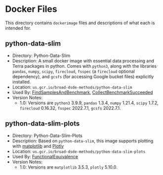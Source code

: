# Docker Files

This directory contains `dockerimage` files and descriptions of what each is intended for. 

## python-data-slim

* Directory: Python-Data-Slim
* Description: A small docker image with essential data processing and Terra packages in python. Comes with `python3`, along 
with the libraries `pandas`, `numpy`, `scipy`, `firecloud`, `fsspec` (a `firecloud` optional dependency), and `gcsfs` 
(for accessing Google bucket files) explicitly installed.
* Location: `us.gcr.io/broad-dsde-methods/python-data-slim`
* Used By: [FindSamplesAndBenchmark](../../BenchmarkVCFs/FindSamplesAndBenchmark.wdl), 
  [CollectBenchmarkSucceeded](../WDLs/CollectBenchmarkSucceeded.wdl)
* Version Notes: 
    * 1.0: Versions are `python3` 3.9.9, `pandas` 1.3.4, `numpy` 1.21.4, `scipy` 1.7.2, `firecloud` 0.16.32, 
    `fsspec` 2022.7.1, `gcsfs` 2022.7.1.

## python-data-slim-plots

* Directory: Python-Data-Slim-Plots
* Description: Based on `python-data-slim`, this image supports plotting with [matplotlib](https://matplotlib.org/) and [Plotly](https://plotly.com/)
* Location: `us.gcr.io/broad-dsde-methods/python-data-slim-plots`
* Used By: [FunctionalEquivalence](../../FunctionalEquivalence/FunctionalEquivalence.wdl)
* Version Notes: 
    * 1.0: Versions are `matplotlib` 3.5.3, `plotly` 5.10.0.

